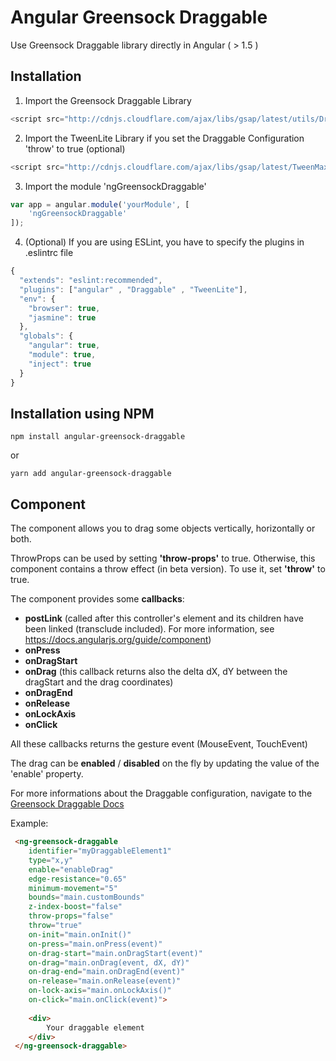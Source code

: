 # Angular Greensock Draggable

Use Greensock Draggable library directly in Angular ( > 1.5 )



## Installation

1. Import the Greensock Draggable Library
```javascript
<script src="http://cdnjs.cloudflare.com/ajax/libs/gsap/latest/utils/Draggable.min.js"></script>
```

2. Import the TweenLite Library if you set the Draggable Configuration 'throw' to true (optional)
```javascript
<script src="http://cdnjs.cloudflare.com/ajax/libs/gsap/latest/TweenMax.min.js"></script>
```

3. Import the module 'ngGreensockDraggable'
```javascript
var app = angular.module('yourModule', [
    'ngGreensockDraggable'
]);
```

4. (Optional) If you are using ESLint, you have to specify the plugins in .eslintrc file
```javascript
{
  "extends": "eslint:recommended",
  "plugins": ["angular" , "Draggable" , "TweenLite"],
  "env": {
    "browser": true,
    "jasmine": true
  },
  "globals": {
    "angular": true,
    "module": true,
    "inject": true
  }
}

```

## Installation using NPM

```
npm install angular-greensock-draggable
```
or
```
yarn add angular-greensock-draggable
```

## Component
The component allows you to drag some objects vertically, horizontally or both.

ThrowProps can be used by setting **'throw-props'** to true. 
Otherwise, this component contains a throw effect (in beta version). To use it, set **'throw'** to true.

The component provides some **callbacks**:
- **postLink** (called after this controller's element and its children have been linked (transclude included). For more information, see https://docs.angularjs.org/guide/component)
- **onPress**
- **onDragStart**
- **onDrag** (this callback returns also the delta dX, dY between the dragStart and the drag coordinates)
- **onDragEnd**
- **onRelease**
- **onLockAxis**
- **onClick**


All these callbacks returns the gesture event (MouseEvent, TouchEvent)


The drag can be **enabled** / **disabled** on the fly by updating the value of the 'enable' property.

For more informations about the Draggable configuration, navigate to the [Greensock Draggable Docs](https://greensock.com/docs/#/HTML5/GSAP/Utils/Draggable/)

Example:
```html
 <ng-greensock-draggable
    identifier="myDraggableElement1"
    type="x,y"
    enable="enableDrag"
    edge-resistance="0.65"
    minimum-movement="5"
    bounds="main.customBounds"
    z-index-boost="false"
    throw-props="false"
    throw="true"
    on-init="main.onInit()"
    on-press="main.onPress(event)"
    on-drag-start="main.onDragStart(event)"
    on-drag="main.onDrag(event, dX, dY)"
    on-drag-end="main.onDragEnd(event)"
    on-release="main.onRelease(event)"
    on-lock-axis="main.onLockAxis()"
    on-click="main.onClick(event)">
    
    <div>
        Your draggable element
    </div>
 </ng-greensock-draggable>
```

